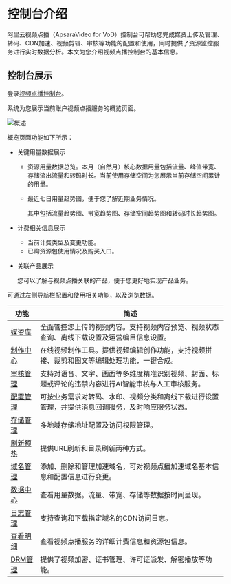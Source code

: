 # 控制台介绍

阿里云视频点播（ApsaraVideo for VoD）控制台可帮助您完成媒资上传及管理、转码、CDN加速、视频剪辑、审核等功能的配置和使用，同时提供了资源监控服务进行实时数据分析。本文为您介绍视频点播控制台的基本信息。

## 控制台展示

登录[视频点播控制台](https://vod.console.aliyun.com/)。

系统为您展示当前账户视频点播服务的概览页面。

![概述](https://static-aliyun-doc.oss-accelerate.aliyuncs.com/assets/img/zh-CN/8235158061/p203397.jpg)

概览页面功能如下所示：

-   关键用量数据展示
    -   资源用量数据总览。本月（自然月）核心数据用量包括流量、峰值带宽、存储流出流量和转码时长。当前使用存储空间为您展示当前存储空间累计的用量。
    -   最近七日用量趋势图，便于您了解近期业务情况。

        其中包括流量趋势图、带宽趋势图、存储空间趋势图和转码时长趋势图。

-   计费相关信息展示
    -   当前计费类型及变更功能。
    -   已购资源包使用情况及购买入口。
-   关联产品展示

    您可以了解与视频点播关联的产品，便于您更好地实现产品业务。


可通过左侧导航栏配置和使用相关功能，以及浏览数据。

|功能|简述|
|--|--|
|[媒资库](/intl.zh-CN/控制台指南/媒资库/媒资管理.md)|全面管控您上传的视频内容。支持视频内容预览、视频状态查询、离线下载设置及运营编目信息设置。|
|[制作中心](/intl.zh-CN/控制台指南/制作中心/云剪辑.md)|在线视频制作工具。提供视频编辑创作功能，支持视频拼接、裁剪和图文等编辑处理功能，一键合成。|
|[审核管理](/intl.zh-CN/控制台指南/审核管理/视频审核.md)|支持对语音、文字、画面等多维度精准识别视频、封面、标题或评论的违禁内容进行AI智能审核与人工审核服务。|
|[配置管理](/intl.zh-CN/控制台指南/配置管理/转码设置.md)|可按业务需求对转码、水印、视频分类和离线下载进行设置管理，并提供消息回调服务，及时响应服务状态。|
|[存储管理](/intl.zh-CN/控制台指南/配置管理/存储管理.md)|多地域存储地址配置及访问权限管理。|
|[刷新预热](/intl.zh-CN/控制台指南/域名管理/刷新预热.md)|提供URL刷新和目录刷新两种方式。|
|[域名管理](/intl.zh-CN/控制台指南/域名管理/域名准入标准.md)|添加、删除和管理加速域名，可对视频点播加速域名基本信息和配置信息进行变更。|
|[数据中心](/intl.zh-CN/控制台指南/数据中心/数据监控.md)|查看用量数据。流量、带宽、存储等数据按时间呈现。|
|[日志管理](/intl.zh-CN/控制台指南/数据中心/日志管理/日志下载.md)|支持查询和下载指定域名的CDN访问日志。|
|[查看明细](/intl.zh-CN/控制台指南/查看明细/查看账单明细.md)|查看视频点播服务的详细计费信息和资源包信息。|
|[DRM管理](/intl.zh-CN/控制台指南/DRM管理/产品介绍.md)|提供了视频加密、证书管理、许可证派发、解密播放等功能。|

